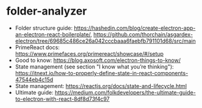 # folder-analyzer
- Folder structure guide: https://hashedin.com/blog/create-electron-app-an-electron-react-boilerplate/, https://github.com/thorchain/asgardex-electron/tree/69685c486ce26a042cccbaaa6faebfb791101d68/src/main
- PrimeReact docs: https://www.primefaces.org/primereact/showcase/#/setup
- Good to know: https://blog.axosoft.com/electron-things-to-know/
- State management (see section "I know what you’re thinking"): https://itnext.io/how-to-properly-define-state-in-react-components-47544eb4c15d
- State management: https://reactjs.org/docs/state-and-lifecycle.html
- Ultimate guide: https://medium.com/folkdevelopers/the-ultimate-guide-to-electron-with-react-8df8d73f4c97
